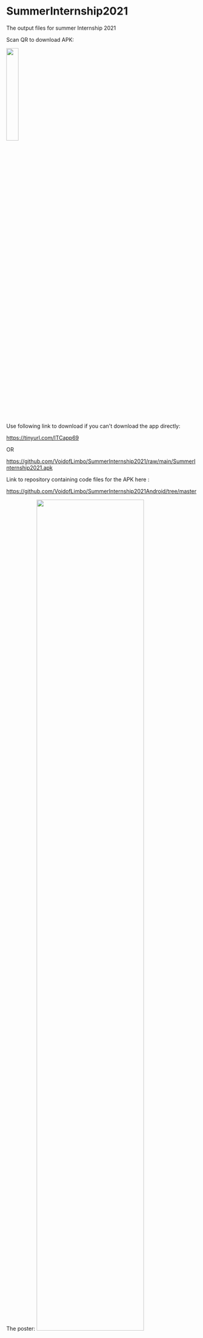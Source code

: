 # SummerInternship2021
The output files for summer Internship 2021

Scan QR to download APK:

<img src="https://user-images.githubusercontent.com/22808189/130461919-e88f30b5-675c-45ee-892c-ae50be5abbb1.png" width="25%">


Use following link to download if you can't download the app directly:

https://tinyurl.com/ITCapp69

OR

https://github.com/VoidofLimbo/SummerInternship2021/raw/main/SummerInternship2021.apk

Link to repository containing code files for the APK here :

https://github.com/VoidofLimbo/SummerInternship2021Android/tree/master

The poster:
<img src="https://github.com/VoidofLimbo/SummerInternship2021/blob/main/Poster%20for%20event.jpg" width="75%">

